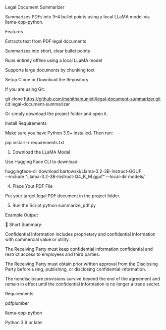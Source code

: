 Legal Document Summarizer

Summarizes PDFs into 3–4 bullet points using a local LLaMA model via llama-cpp-python.

Features

Extracts text from PDF legal documents

Summarizes into short, clear bullet points

Runs entirely offline using a local LLaMA model

Supports large documents by chunking text

Setup
 Clone or Download the Repository

If you are using Git:

git clone https://github.com/mahithamunjeti/legal-document-summarizer.git
cd legal-document-summarizer


Or simply download the project folder and open it.

Install Requirements

Make sure you have Python 3.9+ installed. Then run:

pip install -r requirements.txt

1. Download the LLaMA Model

Use Hugging Face CLI to download:

huggingface-cli download bartowski/Llama-3.2-3B-Instruct-GGUF \
   --include "Llama-3.2-3B-Instruct-Q4_K_M.gguf" --local-dir models/

4. Place Your PDF File

Put your target legal PDF document in the project folder.

5. Run the Script
python summarize_pdf.py

Example Output

📃 Short Summary:

Confidential Information includes proprietary and confidential information with commercial value or utility.

The Receiving Party must keep confidential information confidential and restrict access to employees and third parties.

The Receiving Party must obtain prior written approval from the Disclosing Party before using, publishing, or disclosing confidential information.

The nondisclosure provisions survive beyond the end of the agreement and remain in effect until the confidential information is no longer a trade secret.

Requirements

pdfplumber

llama-cpp-python

Python 3.9 or later